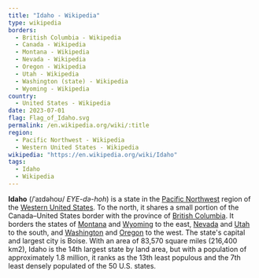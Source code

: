```yaml
---
title: "Idaho - Wikipedia"
type: wikipedia
borders:
  - British Columbia - Wikipedia
  - Canada - Wikipedia
  - Montana - Wikipedia
  - Nevada - Wikipedia
  - Oregon - Wikipedia
  - Utah - Wikipedia
  - Washington (state) - Wikipedia
  - Wyoming - Wikipedia
country:
  - United States - Wikipedia
date: 2023-07-01
flag: Flag_of_Idaho.svg
permalink: /en.wikipedia.org/wiki/:title
region:
  - Pacific Northwest - Wikipedia
  - Western United States - Wikipedia
wikipedia: "https://en.wikipedia.org/wiki/Idaho"
tags:
  - Idaho
  - Wikipedia
---
```

**Idaho** (/ˈaɪdəhoʊ/ *EYE-də-hoh*) is a state in the [Pacific Northwest](/en.wikipedia.org/wiki/Pacific_Northwest) region of the [Western United States](/en.wikipedia.org/wiki/Western_United_States). To the north, it shares a small portion of the Canada–United States border with the province of [British Columbia](/en.wikipedia.org/wiki/British_Columbia). It borders the states of [Montana](/en.wikipedia.org/wiki/Montana) and [Wyoming](/en.wikipedia.org/wiki/Wyoming) to the east, [Nevada](/en.wikipedia.org/wiki/Nevada) and [Utah](/en.wikipedia.org/wiki/Utah) to the south, and [Washington](/en.wikipedia.org/wiki/Washington_(state)) and [Oregon](/en.wikipedia.org/wiki/Oregon) to the west. The state's capital and largest city is Boise. With an area of 83,570 square miles (216,400 km2), Idaho is the 14th largest state by land area, but with a population of approximately 1.8 million, it ranks as the 13th least populous and the 7th least densely populated of the 50 U.S. states.